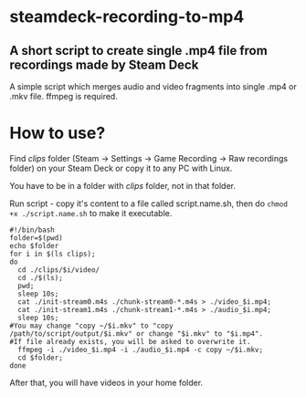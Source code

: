 # steamdeck-recording-to-mp4
## A short script to create single .mp4 file from recordings made by Steam Deck
A simple script which merges audio and video fragments into single .mp4 or .mkv file. 
ffmpeg is required.

# How to use?
Find *clips* folder (Steam -> Settings -> Game Recording -> Raw recordings folder) on your Steam Deck or copy it to any PC with Linux. 

You have to be in a folder with *clips* folder, not in that folder.

Run script - copy it's content to a file called script.name.sh, then do ```chmod +x ./script.name.sh``` to make it executable.

```
#!/bin/bash
folder=$(pwd)
echo $folder
for i in $(ls clips);
do
  cd ./clips/$i/video/
  cd ./$(ls);
  pwd;
  sleep 10s;
  cat ./init-stream0.m4s ./chunk-stream0-*.m4s > ./video_$i.mp4;
  cat ./init-stream1.m4s ./chunk-stream1-*.m4s > ./audio_$i.mp4;
  sleep 10s;
#You may change "copy ~/$i.mkv" to "copy /path/to/script/output/$i.mkv" or change "$i.mkv" to "$i.mp4".
#If file already exists, you will be asked to overwrite it.
  ffmpeg -i ./video_$i.mp4 -i ./audio_$i.mp4 -c copy ~/$i.mkv;
  cd $folder;
done
```
After that, you will have videos in your home folder.
